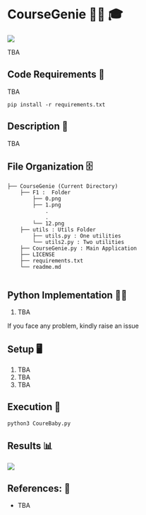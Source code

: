 # CourseGenie 🧞‍♂️ 🎓

[![](https://img.shields.io/github/license/sourcerer-io/hall-of-fame.svg?colorB=ff0000)](https://github.com/akshaybahadur21/CourseBaby/blob/main/LICENSE) 

TBA

## Code Requirements 🦄
TBA

`pip install -r requirements.txt`

## Description 🌈
TBA



## File Organization 🗄️

```shell
├── CourseGenie (Current Directory)
    ├── F1 :  Folder
        ├── 0.png
        ├── 1.png
            .
            .
        └── 12.png
    ├── utils : Utils Folder
        ├── utils.py : One utilities
        └── utils2.py : Two utilities
    ├── CourseGenie.py : Main Application
    ├── LICENSE
    ├── requirements.txt
    └── readme.md
        
```

## Python  Implementation 👨‍🔬

1) TBA

If you face any problem, kindly raise an issue

## Setup 🖥️

1) TBA
2) TBA
3) TBA

## Execution 🐉

```
python3 CoureBaby.py
```

## Results 📊
<img src="TBA">

## References: 🔱
 
 - TBA



